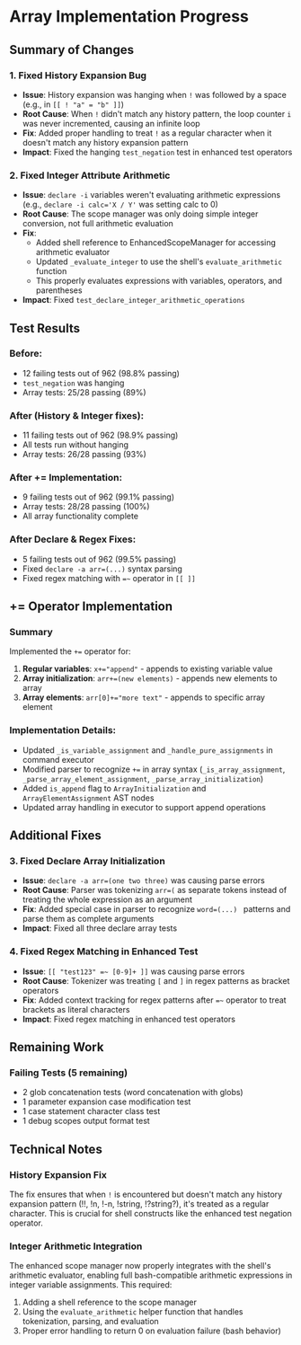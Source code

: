 # Array Implementation Progress

## Summary of Changes

### 1. Fixed History Expansion Bug
- **Issue**: History expansion was hanging when `!` was followed by a space (e.g., in `[[ ! "a" = "b" ]]`)
- **Root Cause**: When `!` didn't match any history pattern, the loop counter `i` was never incremented, causing an infinite loop
- **Fix**: Added proper handling to treat `!` as a regular character when it doesn't match any history expansion pattern
- **Impact**: Fixed the hanging `test_negation` test in enhanced test operators

### 2. Fixed Integer Attribute Arithmetic
- **Issue**: `declare -i` variables weren't evaluating arithmetic expressions (e.g., `declare -i calc='X / Y'` was setting calc to 0)
- **Root Cause**: The scope manager was only doing simple integer conversion, not full arithmetic evaluation
- **Fix**: 
  - Added shell reference to EnhancedScopeManager for accessing arithmetic evaluator
  - Updated `_evaluate_integer` to use the shell's `evaluate_arithmetic` function
  - This properly evaluates expressions with variables, operators, and parentheses
- **Impact**: Fixed `test_declare_integer_arithmetic_operations`

## Test Results

### Before:
- 12 failing tests out of 962 (98.8% passing)
- `test_negation` was hanging
- Array tests: 25/28 passing (89%)

### After (History & Integer fixes):
- 11 failing tests out of 962 (98.9% passing)
- All tests run without hanging
- Array tests: 26/28 passing (93%)

### After += Implementation:
- 9 failing tests out of 962 (99.1% passing)
- Array tests: 28/28 passing (100%)
- All array functionality complete

### After Declare & Regex Fixes:
- 5 failing tests out of 962 (99.5% passing)
- Fixed `declare -a arr=(...)` syntax parsing
- Fixed regex matching with `=~` operator in `[[ ]]`

## += Operator Implementation

### Summary
Implemented the `+=` operator for:
1. **Regular variables**: `x+="append"` - appends to existing variable value
2. **Array initialization**: `arr+=(new elements)` - appends new elements to array
3. **Array elements**: `arr[0]+="more text"` - appends to specific array element

### Implementation Details:
- Updated `_is_variable_assignment` and `_handle_pure_assignments` in command executor
- Modified parser to recognize `+=` in array syntax (`_is_array_assignment`, `_parse_array_element_assignment`, `_parse_array_initialization`)
- Added `is_append` flag to `ArrayInitialization` and `ArrayElementAssignment` AST nodes
- Updated array handling in executor to support append operations

## Additional Fixes

### 3. Fixed Declare Array Initialization
- **Issue**: `declare -a arr=(one two three)` was causing parse errors
- **Root Cause**: Parser was tokenizing `arr=(` as separate tokens instead of treating the whole expression as an argument
- **Fix**: Added special case in parser to recognize `word=(...) ` patterns and parse them as complete arguments
- **Impact**: Fixed all three declare array tests

### 4. Fixed Regex Matching in Enhanced Test
- **Issue**: `[[ "test123" =~ [0-9]+ ]]` was causing parse errors
- **Root Cause**: Tokenizer was treating `[` and `]` in regex patterns as bracket operators
- **Fix**: Added context tracking for regex patterns after `=~` operator to treat brackets as literal characters
- **Impact**: Fixed regex matching in enhanced test operators

## Remaining Work

### Failing Tests (5 remaining)
- 2 glob concatenation tests (word concatenation with globs)
- 1 parameter expansion case modification test  
- 1 case statement character class test
- 1 debug scopes output format test

## Technical Notes

### History Expansion Fix
The fix ensures that when `!` is encountered but doesn't match any history expansion pattern (!!,  !n, !-n, !string, !?string?), it's treated as a regular character. This is crucial for shell constructs like the enhanced test negation operator.

### Integer Arithmetic Integration
The enhanced scope manager now properly integrates with the shell's arithmetic evaluator, enabling full bash-compatible arithmetic expressions in integer variable assignments. This required:
1. Adding a shell reference to the scope manager
2. Using the `evaluate_arithmetic` helper function that handles tokenization, parsing, and evaluation
3. Proper error handling to return 0 on evaluation failure (bash behavior)